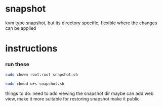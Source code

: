 # snapshot
kvm type snapshot, but its directory specific, flexible where the changes can be applied

# instructions

### run these
```bash
sudo chown root:root snapshot.sh
```

```bash
sudo chmod u+s snapshot.sh
```

things to do:
need to add viewing the snapshot dir
maybe can add web view, make it more suitable for restoring snapshot
make it public
